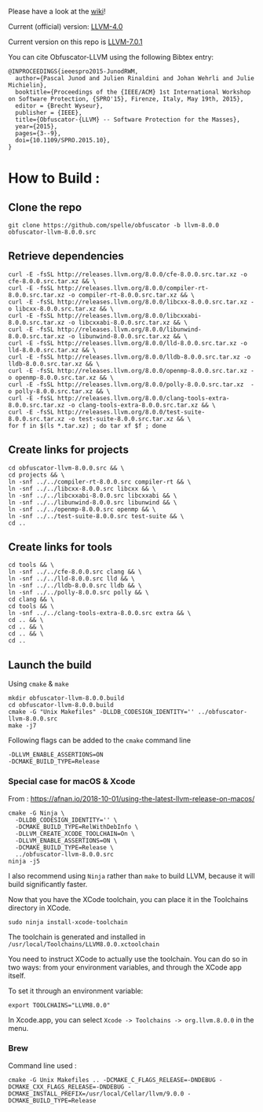 Please have a look at the [wiki](https://github.com/obfuscator-llvm/obfuscator/wiki)!

Current (official) version: [LLVM-4.0](https://github.com/obfuscator-llvm/obfuscator/tree/llvm-4.0)

Current version on this repo is [LLVM-7.0.1](https://github.com/spelle/obfuscator/tree/llvm-7.0.1)

You can cite Obfuscator-LLVM using the following Bibtex entry:

```
@INPROCEEDINGS{ieeespro2015-JunodRWM,
  author={Pascal Junod and Julien Rinaldini and Johan Wehrli and Julie Michielin},
  booktitle={Proceedings of the {IEEE/ACM} 1st International Workshop on Software Protection, {SPRO'15}, Firenze, Italy, May 19th, 2015},
  editor = {Brecht Wyseur},
  publisher = {IEEE},
  title={Obfuscator-{LLVM} -- Software Protection for the Masses},
  year={2015},
  pages={3--9},
  doi={10.1109/SPRO.2015.10},
}
```

# How to Build :

  ## Clone the repo

```
git clone https://github.com/spelle/obfuscator -b llvm-8.0.0 obfuscator-llvm-8.0.0.src
```

  ## Retrieve dependencies

```
curl -E -fsSL http://releases.llvm.org/8.0.0/cfe-8.0.0.src.tar.xz -o cfe-8.0.0.src.tar.xz && \
curl -E -fsSL http://releases.llvm.org/8.0.0/compiler-rt-8.0.0.src.tar.xz -o compiler-rt-8.0.0.src.tar.xz && \
curl -E -fsSL http://releases.llvm.org/8.0.0/libcxx-8.0.0.src.tar.xz -o libcxx-8.0.0.src.tar.xz && \
curl -E -fsSL http://releases.llvm.org/8.0.0/libcxxabi-8.0.0.src.tar.xz -o libcxxabi-8.0.0.src.tar.xz && \
curl -E -fsSL http://releases.llvm.org/8.0.0/libunwind-8.0.0.src.tar.xz -o libunwind-8.0.0.src.tar.xz && \
curl -E -fsSL http://releases.llvm.org/8.0.0/lld-8.0.0.src.tar.xz -o lld-8.0.0.src.tar.xz && \
curl -E -fsSL http://releases.llvm.org/8.0.0/lldb-8.0.0.src.tar.xz -o lldb-8.0.0.src.tar.xz && \
curl -E -fsSL http://releases.llvm.org/8.0.0/openmp-8.0.0.src.tar.xz -o openmp-8.0.0.src.tar.xz && \
curl -E -fsSL http://releases.llvm.org/8.0.0/polly-8.0.0.src.tar.xz  -o polly-8.0.0.src.tar.xz && \
curl -E -fsSL http://releases.llvm.org/8.0.0/clang-tools-extra-8.0.0.src.tar.xz -o clang-tools-extra-8.0.0.src.tar.xz && \
curl -E -fsSL http://releases.llvm.org/8.0.0/test-suite-8.0.0.src.tar.xz -o test-suite-8.0.0.src.tar.xz && \
for f in $(ls *.tar.xz) ; do tar xf $f ; done
```

  ## Create links for projects

```
cd obfuscator-llvm-8.0.0.src && \
cd projects && \
ln -snf ../../compiler-rt-8.0.0.src compiler-rt && \
ln -snf ../../libcxx-8.0.0.src libcxx && \
ln -snf ../../libcxxabi-8.0.0.src libcxxabi && \
ln -snf ../../libunwind-8.0.0.src libunwind && \
ln -snf ../../openmp-8.0.0.src openmp && \
ln -snf ../../test-suite-8.0.0.src test-suite && \
cd ..
```

  ## Create links for tools

```
cd tools && \
ln -snf ../../cfe-8.0.0.src clang && \
ln -snf ../../lld-8.0.0.src lld && \
ln -snf ../../lldb-8.0.0.src lldb && \
ln -snf ../../polly-8.0.0.src polly && \
cd clang && \
cd tools && \
ln -snf ../../clang-tools-extra-8.0.0.src extra && \
cd .. && \
cd .. && \
cd .. && \
cd ..
```

 ## Launch the build

Using `cmake` & `make`

```
mkdir obfuscator-llvm-8.0.0.build
cd obfuscator-llvm-8.0.0.build
cmake -G "Unix Makefiles" -DLLDB_CODESIGN_IDENTITY='' ../obfuscator-llvm-8.0.0.src
make -j7
```

Following flags can be added to the `cmake` command line

```
-DLLVM_ENABLE_ASSERTIONS=ON 
-DCMAKE_BUILD_TYPE=Release
```

### Special case for macOS & Xcode

From : https://afnan.io/2018-10-01/using-the-latest-llvm-release-on-macos/

```
cmake -G Ninja \
  -DLLDB_CODESIGN_IDENTITY='' \
  -DCMAKE_BUILD_TYPE=RelWithDebInfo \
  -DLLVM_CREATE_XCODE_TOOLCHAIN=On \
  -DLLVM_ENABLE_ASSERTIONS=ON \
  -DCMAKE_BUILD_TYPE=Release \
  ../obfuscator-llvm-8.0.0.src
ninja -j5
```

I also recommend using `Ninja` rather than  `make` to build LLVM, because it will build significantly faster.

Now that you have the XCode toolchain, you can place it in the Toolchains directory in XCode.

```
sudo ninja install-xcode-toolchain
```

The toolchain is generated and installed in `/usr/local/Toolchains/LLVM8.0.0.xctoolchain`

You need to instruct XCode to actually use the toolchain. You can do so in two ways: from your environment variables, and through the XCode app itself.

To set it through an environment variable:

```
export TOOLCHAINS="LLVM8.0.0"
```

In Xcode.app, you can select `Xcode -> Toolchains -> org.llvm.8.0.0` in the menu.

### Brew

Command line used :
```
cmake -G Unix Makefiles .. -DCMAKE_C_FLAGS_RELEASE=-DNDEBUG -DCMAKE_CXX_FLAGS_RELEASE=-DNDEBUG -DCMAKE_INSTALL_PREFIX=/usr/local/Cellar/llvm/9.0.0 -DCMAKE_BUILD_TYPE=Release
```

